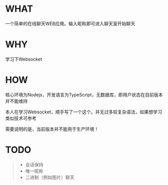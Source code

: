 
# WHAT

一个简单的在线聊天WEB应用。输入昵称即可进入聊天室开始聊天

# WHY

学习下Websocket


# HOW

核心环境为Nodejs，开发语言为TypeScript，无数据库，即用户状态在目前版本并不能维持

本人在学习Websocket，顺手写了一个这个。并无过多较复杂语法，如果想学习类似技术可参考

需要说明的是，当前版本并不能用于生产环境！

# TODO

> * 会话保持
> * 唯一昵称
> * 二进制（例如图片）聊天